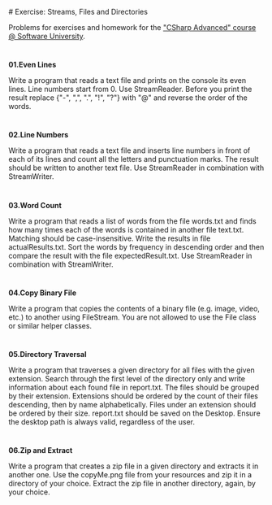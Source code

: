 ﻿﻿# Exercise: Streams, Files and Directories 
  
  
  
  
Problems for exercises and homework for the  [&quot;CSharp Advanced&quot; course @ Software University](https://softuni.bg/courses/csharp-advanced).
#

**01.Even Lines**

Write a program that reads a text file and prints on the console its even lines. Line numbers start from 0. Use StreamReader. Before you print the result replace {"-", ",", ".", "!", "?"} with "@" and reverse the order of the words.

#
**02.Line Numbers**

Write a program that reads a text file and inserts line numbers in front of each of its lines and count all the letters and punctuation marks. The result should be written to another text file. Use StreamReader in combination with StreamWriter.
#
**03.Word Count**

Write a program that reads a list of words from the file words.txt and finds how many times each of the words is contained in another file text.txt. Matching should be case-insensitive. Write the results in file actualResults.txt. Sort the words by frequency in descending order and then compare the result with the file expectedResult.txt. Use StreamReader in combination with StreamWriter.

#
**04.Copy Binary File**

Write a program that copies the contents of a binary file (e.g. image, video, etc.) to another using FileStream. You are not allowed to use the File class or similar helper classes.
#
**05.Directory Traversal**

Write a program that traverses a given directory for all files with the given extension. Search through the first level of the directory only and write information about each found file in report.txt. The files should be grouped by their extension. Extensions should be ordered by the count of their files descending, then by name alphabetically. Files under an extension should be ordered by their size. report.txt should be saved on the Desktop. Ensure the desktop path is always valid, regardless of the user.
#
**06.Zip and Extract**

Write a program that creates a zip file in a given directory and extracts it in another one. Use the copyMe.png file from your resources and zip it in a directory of your choice. Extract the zip file in another directory, again, by your choice.

